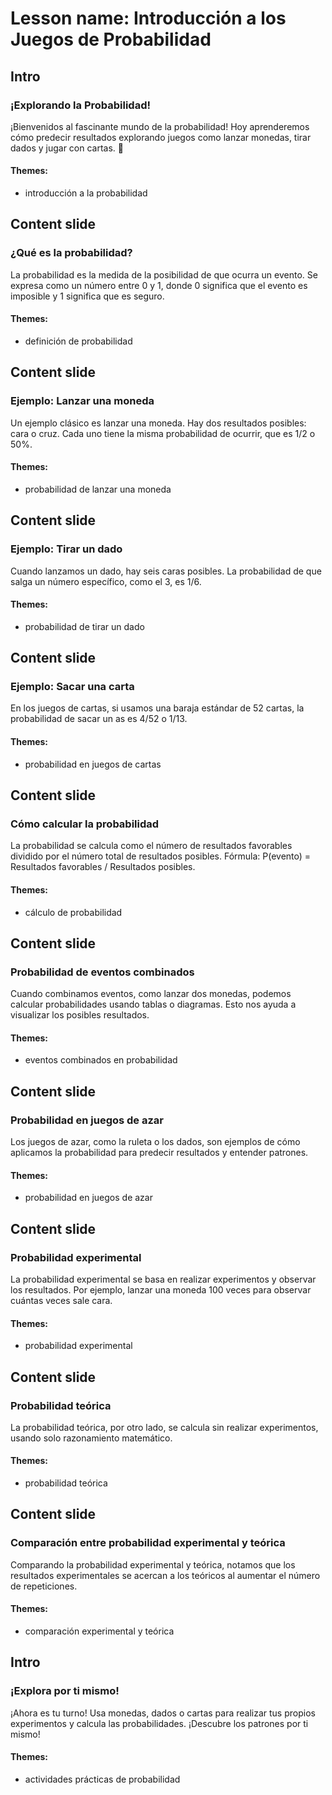 # Lesson name: Introducción a los Juegos de Probabilidad

## Intro

### ¡Explorando la Probabilidad!

¡Bienvenidos al fascinante mundo de la probabilidad! Hoy aprenderemos cómo predecir resultados explorando juegos como lanzar monedas, tirar dados y jugar con cartas. 🌟

#### **Themes:**
- introducción a la probabilidad

## Content slide

### ¿Qué es la probabilidad?

La probabilidad es la medida de la posibilidad de que ocurra un evento. Se expresa como un número entre 0 y 1, donde 0 significa que el evento es imposible y 1 significa que es seguro.

#### **Themes:**
- definición de probabilidad

## Content slide

### Ejemplo: Lanzar una moneda

Un ejemplo clásico es lanzar una moneda. Hay dos resultados posibles: cara o cruz. Cada uno tiene la misma probabilidad de ocurrir, que es 1/2 o 50%.

#### **Themes:**
- probabilidad de lanzar una moneda

## Content slide

### Ejemplo: Tirar un dado

Cuando lanzamos un dado, hay seis caras posibles. La probabilidad de que salga un número específico, como el 3, es 1/6.

#### **Themes:**
- probabilidad de tirar un dado

## Content slide

### Ejemplo: Sacar una carta

En los juegos de cartas, si usamos una baraja estándar de 52 cartas, la probabilidad de sacar un as es 4/52 o 1/13.

#### **Themes:**
- probabilidad en juegos de cartas

## Content slide

### Cómo calcular la probabilidad

La probabilidad se calcula como el número de resultados favorables dividido por el número total de resultados posibles. Fórmula: P(evento) = Resultados favorables / Resultados posibles.

#### **Themes:**
- cálculo de probabilidad

## Content slide

### Probabilidad de eventos combinados

Cuando combinamos eventos, como lanzar dos monedas, podemos calcular probabilidades usando tablas o diagramas. Esto nos ayuda a visualizar los posibles resultados.

#### **Themes:**
- eventos combinados en probabilidad

## Content slide

### Probabilidad en juegos de azar

Los juegos de azar, como la ruleta o los dados, son ejemplos de cómo aplicamos la probabilidad para predecir resultados y entender patrones.

#### **Themes:**
- probabilidad en juegos de azar

## Content slide

### Probabilidad experimental

La probabilidad experimental se basa en realizar experimentos y observar los resultados. Por ejemplo, lanzar una moneda 100 veces para observar cuántas veces sale cara.

#### **Themes:**
- probabilidad experimental

## Content slide

### Probabilidad teórica

La probabilidad teórica, por otro lado, se calcula sin realizar experimentos, usando solo razonamiento matemático.

#### **Themes:**
- probabilidad teórica

## Content slide

### Comparación entre probabilidad experimental y teórica

Comparando la probabilidad experimental y teórica, notamos que los resultados experimentales se acercan a los teóricos al aumentar el número de repeticiones.

#### **Themes:**
- comparación experimental y teórica

## Intro

### ¡Explora por ti mismo!

¡Ahora es tu turno! Usa monedas, dados o cartas para realizar tus propios experimentos y calcula las probabilidades. ¡Descubre los patrones por ti mismo!

#### **Themes:**
- actividades prácticas de probabilidad
